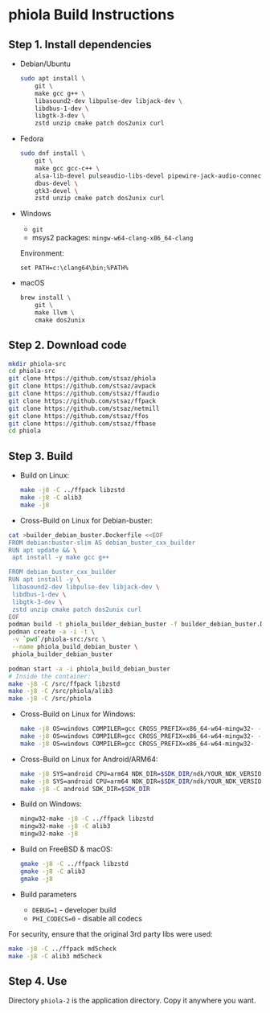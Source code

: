 # phiola Build Instructions

## Step 1. Install dependencies

* Debian/Ubuntu

	```sh
	sudo apt install \
		git \
		make gcc g++ \
		libasound2-dev libpulse-dev libjack-dev \
		libdbus-1-dev \
		libgtk-3-dev \
		zstd unzip cmake patch dos2unix curl
	```

* Fedora

	```sh
	sudo dnf install \
		git \
		make gcc gcc-c++ \
		alsa-lib-devel pulseaudio-libs-devel pipewire-jack-audio-connection-kit-devel \
		dbus-devel \
		gtk3-devel \
		zstd unzip cmake patch dos2unix curl
	```

* Windows

	* `git`
	* msys2 packages: `mingw-w64-clang-x86_64-clang`

	Environment:

	```
	set PATH=c:\clang64\bin;%PATH%
	````

* macOS

	```sh
	brew install \
		git \
		make llvm \
		cmake dos2unix
	```


## Step 2. Download code

```sh
mkdir phiola-src
cd phiola-src
git clone https://github.com/stsaz/phiola
git clone https://github.com/stsaz/avpack
git clone https://github.com/stsaz/ffaudio
git clone https://github.com/stsaz/ffpack
git clone https://github.com/stsaz/netmill
git clone https://github.com/stsaz/ffos
git clone https://github.com/stsaz/ffbase
cd phiola
```


## Step 3. Build

* Build on Linux:

	```sh
	make -j8 -C ../ffpack libzstd
	make -j8 -C alib3
	make -j8
	```

* Cross-Build on Linux for Debian-buster:

```sh
cat >builder_debian_buster.Dockerfile <<EOF
FROM debian:buster-slim AS debian_buster_cxx_builder
RUN apt update && \
 apt install -y make gcc g++

FROM debian_buster_cxx_builder
RUN apt install -y \
 libasound2-dev libpulse-dev libjack-dev \
 libdbus-1-dev \
 libgtk-3-dev \
 zstd unzip cmake patch dos2unix curl
EOF
podman build -t phiola_builder_debian_buster -f builder_debian_buster.Dockerfile .
podman create -a -i -t \
 -v `pwd`/phiola-src:/src \
 --name phiola_build_debian_buster \
 phiola_builder_debian_buster

podman start -a -i phiola_build_debian_buster
# Inside the container:
make -j8 -C /src/ffpack libzstd
make -j8 -C /src/phiola/alib3
make -j8 -C /src/phiola
```

* Cross-Build on Linux for Windows:

	```sh
	make -j8 OS=windows COMPILER=gcc CROSS_PREFIX=x86_64-w64-mingw32- -C ../ffpack libzstd
	make -j8 OS=windows COMPILER=gcc CROSS_PREFIX=x86_64-w64-mingw32- -C alib3
	make -j8 OS=windows COMPILER=gcc CROSS_PREFIX=x86_64-w64-mingw32-
	```

* Cross-Build on Linux for Android/ARM64:

	```sh
	make -j8 SYS=android CPU=arm64 NDK_DIR=$SDK_DIR/ndk/YOUR_NDK_VERSION -C ../ffpack libzstd
	make -j8 SYS=android CPU=arm64 NDK_DIR=$SDK_DIR/ndk/YOUR_NDK_VERSION -C alib3
	make -j8 -C android SDK_DIR=$SDK_DIR
	```

* Build on Windows:

	```sh
	mingw32-make -j8 -C ../ffpack libzstd
	mingw32-make -j8 -C alib3
	mingw32-make -j8
	```

* Build on FreeBSD & macOS:

	```sh
	gmake -j8 -C ../ffpack libzstd
	gmake -j8 -C alib3
	gmake -j8
	```

* Build parameters

	* `DEBUG=1` - developer build
	* `PHI_CODECS=0` - disable all codecs

For security, ensure that the original 3rd party libs were used:

```sh
make -j8 -C ../ffpack md5check
make -j8 -C alib3 md5check
```

## Step 4. Use

Directory `phiola-2` is the application directory.  Copy it anywhere you want.
